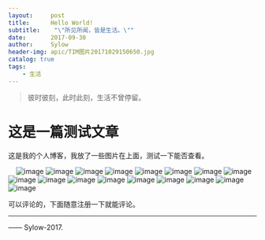 ```yaml
---
layout:     post
title:      Hello World!
subtitle:    "\"所见所闻，皆是生活。\""
date:       2017-09-30
author:     Sylow
header-img: apic/TIM图片20171029150650.jpg
catalog: true
tags:
    - 生活
---
```


> 彼时彼刻，此时此刻，生活不曾停留。


# 这是一篇测试文章

这是我的个人博客，我放了一些图片在上面，测试一下能否查看。


![]()
![]()
![]()
![]()
![image](https://raw.githubusercontent.com/sylooooow/sylooooow.github.io/master/apic/TIM%E5%9B%BE%E7%89%8720171029150640.jpg)
![image](https://raw.githubusercontent.com/sylooooow/sylooooow.github.io/master/apic/TIM%E5%9B%BE%E7%89%8720171029150650.jpg)
![image](https://raw.githubusercontent.com/sylooooow/sylooooow.github.io/master/apic/TIM%E5%9B%BE%E7%89%8720171029152420.jpg)
![image](https://raw.githubusercontent.com/sylooooow/sylooooow.github.io/master/apic/TIM%E5%9B%BE%E7%89%8720171029152426.jpg)
![image](https://raw.githubusercontent.com/sylooooow/sylooooow.github.io/master/apic/TIM%E5%9B%BE%E7%89%8720171029152432.jpg)
![image](https://raw.githubusercontent.com/sylooooow/sylooooow.github.io/master/apic/TIM%E5%9B%BE%E7%89%8720171109231828.gif)
![image](https://raw.githubusercontent.com/sylooooow/sylooooow.github.io/master/apic/TIM%E5%9B%BE%E7%89%8720171109231851.gif)
![image](https://raw.githubusercontent.com/sylooooow/sylooooow.github.io/master/apic/TIM%E5%9B%BE%E7%89%8720171109231858.gif)
![image](https://raw.githubusercontent.com/sylooooow/sylooooow.github.io/master/apic/TIM%E5%9B%BE%E7%89%8720171109231855.gif)
![image](https://raw.githubusercontent.com/sylooooow/sylooooow.github.io/master/apic/TIM%E5%9B%BE%E7%89%8720171109231901.gif)
![image](https://raw.githubusercontent.com/sylooooow/sylooooow.github.io/master/apic/TIM%E5%9B%BE%E7%89%8720171109231903.gif)
![image](https://raw.githubusercontent.com/sylooooow/sylooooow.github.io/master/apic/TIM%E5%9B%BE%E7%89%8720171109231921.gif)
![image](https://raw.githubusercontent.com/sylooooow/sylooooow.github.io/master/apic/TIM%E5%9B%BE%E7%89%8720171109231924.gif)
![image](https://raw.githubusercontent.com/sylooooow/sylooooow.github.io/master/apic/TIM%E5%9B%BE%E7%89%8720171109231927.gif)
![image](https://raw.githubusercontent.com/sylooooow/sylooooow.github.io/master/apic/TIM%E5%9B%BE%E7%89%8720171109231929.gif)
![image](https://raw.githubusercontent.com/sylooooow/sylooooow.github.io/master/apic/TIM%E5%9B%BE%E7%89%8720171109231945.gif)
![image](https://raw.githubusercontent.com/sylooooow/sylooooow.github.io/master/apic/TIM%E5%9B%BE%E7%89%8720171109232007.gif)




可以评论的，下面随意注册一下就能评论。

---

—— Sylow-2017.


